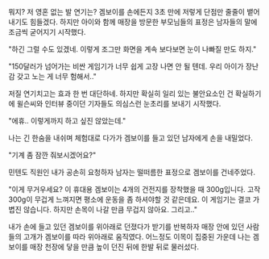 뭐지? 저 영혼 없는 발 연기는? 겜보이를 손에든지 3초 만에 저렇게 단점만 줄줄이 뱉어 내기도 힘들겠다. 하지만 아이와 함께 매장을 방문한 부모님들의 표정은 남자들의 말에 조금씩 굳어지기 시작했다.

"하긴 그럴 수도 있겠네. 이렇게 조그만 화면을 계속 보다보면 눈이 나빠질 만도 하지."

"150달러가 넘어가는 비싼 게임기가 너무 쉽게 고장 나면 안 될 텐데. 우리 아이가 장난감 갖고 노는 게 너무 험해서.."

저질 연기치고는 효과 한 번 대단하네. 하지만 확실히 일리 있는 불안요소인 건 확실하기에 윌슨씨와 인터뷰 중이던 기자들도 의심스런 눈초리를 보내기 시작했다.

"에휴.. 이렇게까지 하고 싶진 않았는데."

나는 긴 한숨을 내쉬며 체험대로 다가가 겜보이를 들고 있던 남자에게 손을 내밀었다.

"기계 좀 잠깐 줘보시겠어요?"

민텐도 직원인 내가 공손히 요청하자 남자는 떨떠름한 표정으로 겜보이를 건네주었다.

"이게 무거우세요? 이 휴대용 겜보이는 4개의 건전지를 장착했을 때 300g입니다. 고작 300g이 무겁게 느껴지면 평소에 운동을 좀 하셔야할 것 같은데요. 이 게임기는 결코 가볍진 않습니다. 하지만 손목이 나갈 만큼 무겁지 않아요. 그리고.."

내가 손에 들고 있던 겜보이를 위아래로 던졌다가 받기를 반복하자 매장 안에 있던 사람들의 고개가 겜보이를 따라 위아래로 움직였다. 어느정도 이목이 집중된 가운데 나는 겜보이를 매장 천장에 닿을 만큼 높이 던진 뒤에 한발 뒤로 물러섰다.